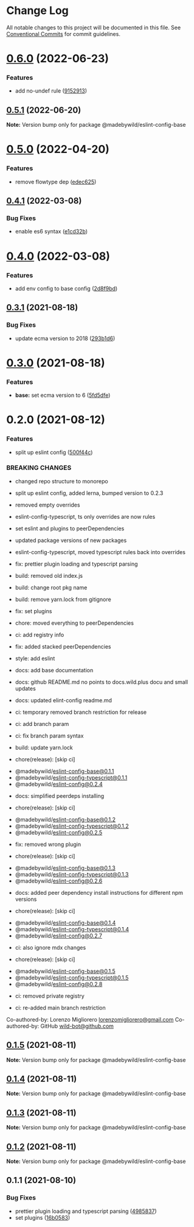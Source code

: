 # Change Log

All notable changes to this project will be documented in this file.
See [Conventional Commits](https://conventionalcommits.org) for commit guidelines.

# [0.6.0](https://github.com/madebywild/eslint-config/compare/@madebywild/eslint-config-base@0.5.1...@madebywild/eslint-config-base@0.6.0) (2022-06-23)


### Features

* add no-undef rule ([9152913](https://github.com/madebywild/eslint-config/commit/9152913578d6e03b2ee0b167cdbb6c29fc0d073b))





## [0.5.1](https://github.com/madebywild/eslint-config/compare/@madebywild/eslint-config-base@0.5.0...@madebywild/eslint-config-base@0.5.1) (2022-06-20)

**Note:** Version bump only for package @madebywild/eslint-config-base





# [0.5.0](https://github.com/madebywild/eslint-config/compare/@madebywild/eslint-config-base@0.4.1...@madebywild/eslint-config-base@0.5.0) (2022-04-20)


### Features

* remove flowtype dep ([edec625](https://github.com/madebywild/eslint-config/commit/edec625070fe98d2dfa919c043b0c4ef3b6460df))





## [0.4.1](https://github.com/madebywild/eslint-config/compare/@madebywild/eslint-config-base@0.4.0...@madebywild/eslint-config-base@0.4.1) (2022-03-08)


### Bug Fixes

* enable es6 syntax ([e1cd32b](https://github.com/madebywild/eslint-config/commit/e1cd32b80ef5145e058d3ce875464f77d5e923e2))





# [0.4.0](https://github.com/madebywild/eslint-config/compare/@madebywild/eslint-config-base@0.3.1...@madebywild/eslint-config-base@0.4.0) (2022-03-08)


### Features

* add env config to base config ([2d8f9bd](https://github.com/madebywild/eslint-config/commit/2d8f9bd2114a00654c3d92a353e887ce0bc464d3))





## [0.3.1](https://github.com/madebywild/eslint-config/compare/@madebywild/eslint-config-base@0.3.0...@madebywild/eslint-config-base@0.3.1) (2021-08-18)


### Bug Fixes

* update ecma version to 2018 ([293b1d6](https://github.com/madebywild/eslint-config/commit/293b1d697b623584cf0333747d8a86edda38264c))





# [0.3.0](https://github.com/madebywild/eslint-config/compare/@madebywild/eslint-config-base@0.2.0...@madebywild/eslint-config-base@0.3.0) (2021-08-18)


### Features

* **base:** set ecma version to 6 ([5fd5dfe](https://github.com/madebywild/eslint-config/commit/5fd5dfe0c13aa449fb3312674e908828db5c7395))





# 0.2.0 (2021-08-12)


### Features

* split up eslint config ([500f44c](https://github.com/madebywild/eslint-config/commit/500f44c98568e5313801bf806b06eb70940d36b3))


### BREAKING CHANGES

* changed repo structure to monorepo

* split up eslint config, added lerna, bumped version to 0.2.3

* removed empty overrides

* eslint-config-typescript, ts only overrides are now rules

* set eslint and plugins to peerDependencies

* updated package versions of new packages

* eslint-config-typescript, moved typescript rules back into overrides

* fix: prettier plugin loading and typescript parsing

* build: removed old index.js

* build: change root pkg name

* build: remove yarn.lock from gitignore

* fix: set plugins

* chore: moved everything to peerDependencies

* ci: add registry info

* fix: added stacked peerDependencies

* style: add eslint

* docs: add base documentation

* docs: github README.md no points to docs.wild.plus docu and small updates

* docs: updated elint-config readme.md

* ci: temporary removed branch restriction for release

* ci: add branch param

* ci: fix branch param syntax

* build: update yarn.lock

* chore(release): [skip ci]

 - @madebywild/eslint-config-base@0.1.1
 - @madebywild/eslint-config-typescript@0.1.1
 - @madebywild/eslint-config@0.2.4

* docs: simplified peerdeps installing

* chore(release): [skip ci]

 - @madebywild/eslint-config-base@0.1.2
 - @madebywild/eslint-config-typescript@0.1.2
 - @madebywild/eslint-config@0.2.5

* fix: removed wrong plugin

* chore(release): [skip ci]

 - @madebywild/eslint-config-base@0.1.3
 - @madebywild/eslint-config-typescript@0.1.3
 - @madebywild/eslint-config@0.2.6

* docs: added peer dependency install instructions for different npm versions

* chore(release): [skip ci]

 - @madebywild/eslint-config-base@0.1.4
 - @madebywild/eslint-config-typescript@0.1.4
 - @madebywild/eslint-config@0.2.7

* ci: also ignore mdx changes

* chore(release): [skip ci]

 - @madebywild/eslint-config-base@0.1.5
 - @madebywild/eslint-config-typescript@0.1.5
 - @madebywild/eslint-config@0.2.8

* ci: removed private registry

* ci: re-added main branch restriction

Co-authored-by: Lorenzo Migliorero <lorenzomigliorero@gmail.com>
Co-authored-by: GitHub <wild-bot@github.com>





## [0.1.5](https://github.com/madebywild/eslint-config/compare/@madebywild/eslint-config-base@0.1.4...@madebywild/eslint-config-base@0.1.5) (2021-08-11)

**Note:** Version bump only for package @madebywild/eslint-config-base





## [0.1.4](https://github.com/madebywild/eslint-config/compare/@madebywild/eslint-config-base@0.1.3...@madebywild/eslint-config-base@0.1.4) (2021-08-11)

**Note:** Version bump only for package @madebywild/eslint-config-base





## [0.1.3](https://github.com/madebywild/eslint-config/compare/@madebywild/eslint-config-base@0.1.2...@madebywild/eslint-config-base@0.1.3) (2021-08-11)

**Note:** Version bump only for package @madebywild/eslint-config-base





## [0.1.2](https://github.com/madebywild/eslint-config/compare/@madebywild/eslint-config-base@0.1.1...@madebywild/eslint-config-base@0.1.2) (2021-08-11)

**Note:** Version bump only for package @madebywild/eslint-config-base





## 0.1.1 (2021-08-10)


### Bug Fixes

* prettier plugin loading and typescript parsing ([4985837](https://github.com/madebywild/eslint-config/commit/49858376ee32a25e390dbfa58bb3fa5838a3d467))
* set plugins ([16b0583](https://github.com/madebywild/eslint-config/commit/16b058323d37ea6efc609dbf2ccb028874e6f965))
